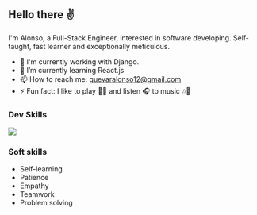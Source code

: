 ## Hello there ✌️

  I'm Alonso, a Full-Stack Engineer, interested in software developing. Self-taught, fast learner and exceptionally meticulous.
  
  - 🔭 I'm currently working with Django.
  - 🌱 I’m currently learning React.js
  - 📫 How to reach me: <a href="mailto:guevaralonso12@gmail.com">guevaralonso12@gmail.com</a>
  - ⚡ Fun fact: I like to play 🎹🎸 and listen 🎧 to music 🎶🎵


### Dev Skills

<p>
  <a href="https://skillicons.dev">
    <img src="https://skillicons.dev/icons?i=python,django,java,spring,mysql,postgresql,firebase,aws,gcp,git,github,javascript,typescript,html,css,bootstrap,androidstudio,angular,discord,flutter,idea,visualstudio,jquery,postman,sqlite" />
  </a>
</p>

### Soft skills

   - Self-learning
   - Patience
   - Empathy
   - Teamwork
   - Problem solving
